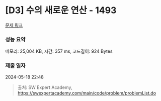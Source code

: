 # [D3] 수의 새로운 연산 - 1493 

[문제 링크](https://swexpertacademy.com/main/code/problem/problemDetail.do?contestProbId=AV2b-QGqADMBBASw) 

### 성능 요약

메모리: 25,004 KB, 시간: 357 ms, 코드길이: 924 Bytes

### 제출 일자

2024-05-18 22:48



> 출처: SW Expert Academy, https://swexpertacademy.com/main/code/problem/problemList.do